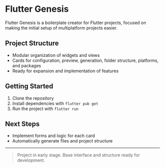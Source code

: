 # Flutter Genesis

Flutter Genesis is a boilerplate creator for Flutter projects, focused on making the initial setup of multiplatform projects easier.

## Project Structure

- Modular organization of widgets and views
- Cards for configuration, preview, generation, folder structure, platforms, and packages
- Ready for expansion and implementation of features

## Getting Started

1. Clone the repository
2. Install dependencies with `flutter pub get`
3. Run the project with `flutter run`

## Next Steps

- Implement forms and logic for each card
- Automatically generate files and project structure

---

> Project in early stage. Base interface and structure ready for development.
